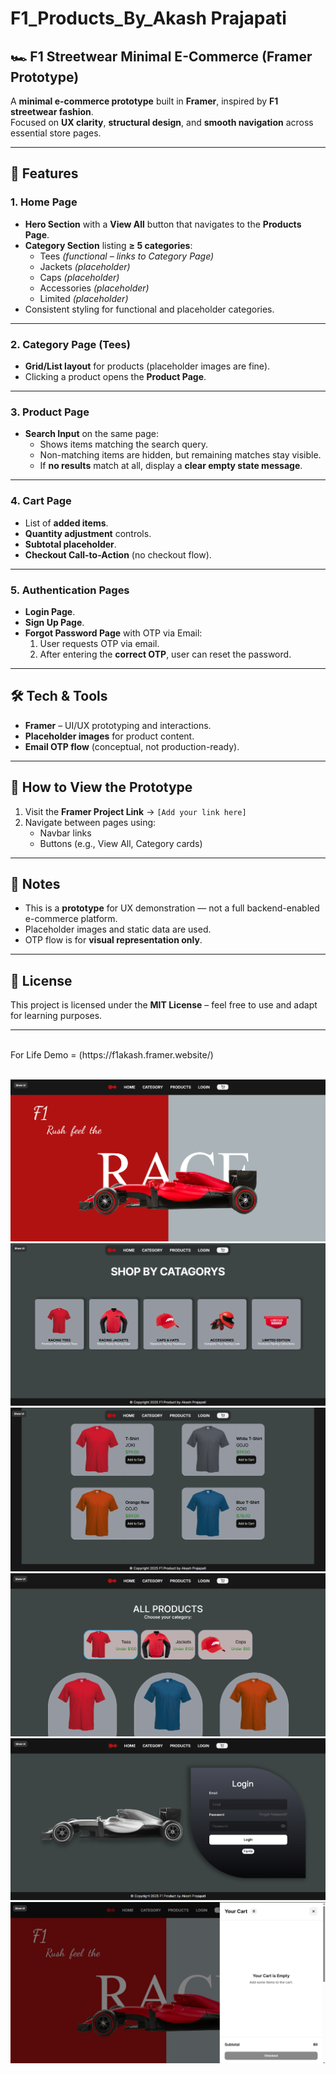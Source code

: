 # F1_Products_By_Akash Prajapati
## 🏎️ F1 Streetwear Minimal E-Commerce (Framer Prototype)

A **minimal e-commerce prototype** built in **Framer**, inspired by **F1 streetwear fashion**.  
Focused on **UX clarity**, **structural design**, and **smooth navigation** across essential store pages.  

---

## 📌 Features

### 1. Home Page
- **Hero Section** with a **View All** button that navigates to the **Products Page**.
- **Category Section** listing **≥ 5 categories**:
  - Tees _(functional – links to Category Page)_
  - Jackets _(placeholder)_
  - Caps _(placeholder)_
  - Accessories _(placeholder)_
  - Limited _(placeholder)_
- Consistent styling for functional and placeholder categories.

---

### 2. Category Page (Tees)
- **Grid/List layout** for products (placeholder images are fine).
- Clicking a product opens the **Product Page**.

---

### 3. Product Page
- **Search Input** on the same page:
  - Shows items matching the search query.
  - Non-matching items are hidden, but remaining matches stay visible.
  - If **no results** match at all, display a **clear empty state message**.

---

### 4. Cart Page
- List of **added items**.
- **Quantity adjustment** controls.
- **Subtotal placeholder**.
- **Checkout Call-to-Action** (no checkout flow).

---

### 5. Authentication Pages
- **Login Page**.
- **Sign Up Page**.
- **Forgot Password Page** with OTP via Email:
  1. User requests OTP via email.
  2. After entering the **correct OTP**, user can reset the password.

---

## 🛠️ Tech & Tools
- **Framer** – UI/UX prototyping and interactions.
- **Placeholder images** for product content.
- **Email OTP flow** (conceptual, not production-ready).

---

## 🚀 How to View the Prototype
1. Visit the **Framer Project Link** → `[Add your link here]`
2. Navigate between pages using:
   - Navbar links
   - Buttons (e.g., View All, Category cards)

---

## 📌 Notes
- This is a **prototype** for UX demonstration — not a full backend-enabled e-commerce platform.
- Placeholder images and static data are used.
- OTP flow is for **visual representation only**.

---

## 📄 License
This project is licensed under the **MIT License** – feel free to use and adapt for learning purposes.

---

<br>
For Life Demo = (https://f1akash.framer.website/)
<br>
<br>

![image alt](https://github.com/Akashprajapati010/F1_Products_By_Framer/blob/b293903ca62efb4938695e66a0715feb7377c669/Image/Screenshot%202025-08-13%20193838.png)
![image alt](https://github.com/Akashprajapati010/F1_Products_By_Framer/blob/ef83cdab8ff92b17f9511e47c65ab9301b584823/Image/Screenshot%202025-08-13%20193904.png)
![image alt](https://github.com/Akashprajapati010/F1_Products_By_Framer/blob/ef83cdab8ff92b17f9511e47c65ab9301b584823/Image/Screenshot%202025-08-13%20193935.png)
![image alt](https://github.com/Akashprajapati010/F1_Products_By_Framer/blob/ef83cdab8ff92b17f9511e47c65ab9301b584823/Image/Screenshot%202025-08-13%20194008.png)
![image alt](https://github.com/Akashprajapati010/F1_Products_By_Framer/blob/ef83cdab8ff92b17f9511e47c65ab9301b584823/Image/Screenshot%202025-08-13%20194023.png)
![image alt](https://github.com/Akashprajapati010/F1_Products_By_Framer/blob/ef83cdab8ff92b17f9511e47c65ab9301b584823/Image/Screenshot%202025-08-13%20194047.png)
